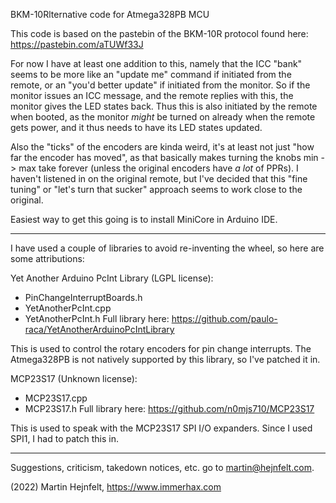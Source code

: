 BKM-10Rlternative code for Atmega328PB MCU

This code is based on the pastebin of the BKM-10R protocol found here: https://pastebin.com/aTUWf33J

For now I have at least one addition to this, namely that the ICC "bank" seems to be more like an "update me" command
if initiated from the remote, or an "you'd better update" if initiated from the monitor. So if the monitor issues
an ICC message, and the remote replies with this, the monitor gives the LED states back.
Thus this is also initiated by the remote when booted, as the monitor *might* be turned on already when the remote
gets power, and it thus needs to have its LED states updated.

Also the "ticks" of the encoders are kinda weird, it's at least not just "how far the encoder has moved", as that
basically makes turning the knobs min -> max take forever (unless the original encoders have *a lot* of PPRs).
I haven't listened in on the original remote, but I've decided that this "fine tuning" or 
"let's turn that sucker" approach seems to work close to the original.

Easiest way to get this going is to install MiniCore in Arduino IDE.

-----------

I have used a couple of libraries to avoid re-inventing the wheel, so here are some attributions:

Yet Another Arduino PcInt Library (LGPL license):
* PinChangeInterruptBoards.h
* YetAnotherPcInt.cpp
* YetAnotherPcInt.h
Full library here: https://github.com/paulo-raca/YetAnotherArduinoPcIntLibrary 

This is used to control the rotary encoders for pin change interrupts. 
The Atmega328PB is not natively supported by this library, so I've patched it in.

MCP23S17 (Unknown license):
* MCP23S17.cpp
* MCP23S17.h
Full library here: https://github.com/n0mjs710/MCP23S17

This is used to speak with the MCP23S17 SPI I/O expanders. Since I used SPI1, I had to patch this in.

-----------

Suggestions, criticism, takedown notices, etc. go to martin@hejnfelt.com. 

(2022) Martin Hejnfelt, https://www.immerhax.com
